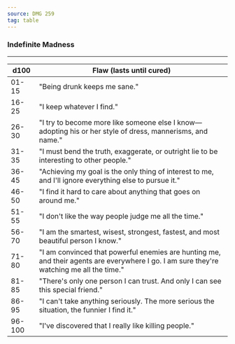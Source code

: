 ```yaml
---
source: DMG 259
tag: table
---
```


### Indefinite Madness
---
|d100|Flaw (lasts until cured)|
|----|------------|
|01-15|"Being drunk keeps me sane."|
|16-25|"I keep whatever I find."|
|26-30|"I try to become more like someone else I know—adopting his or her style of dress, mannerisms, and name."|
|31-35|"I must bend the truth, exaggerate, or outright lie to be interesting to other people."|
|36-45|"Achieving my goal is the only thing of interest to me, and I'll ignore everything else to pursue it."|
|46-50|"I find it hard to care about anything that goes on around me."|
|51-55|"I don't like the way people judge me all the time."|
|56-70|"I am the smartest, wisest, strongest, fastest, and most beautiful person I know."|
|71-80|"I am convinced that powerful enemies are hunting me, and their agents are everywhere I go. I am sure they're watching me all the time."|
|81-85|"There's only one person I can trust. And only I can see this special friend."|
|86-95|"I can't take anything seriously. The more serious the situation, the funnier I find it."|
|96-100|"I've discovered that I really like killing people."|
